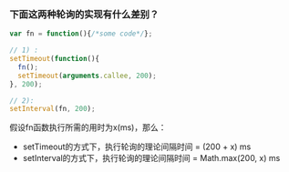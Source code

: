 
### 下面这两种轮询的实现有什么差别？

```js
var fn = function(){/*some code*/};

// 1) :
setTimeout(function(){
  fn();
  setTimeout(arguments.callee, 200);
}, 200);

// 2):
setInterval(fn, 200);
```

假设fn函数执行所需的用时为x(ms)，那么：
- setTimeout的方式下，执行轮询的理论间隔时间 = (200 + x) ms
- setInterval的方式下，执行轮询的理论间隔时间 = Math.max(200, x) ms
